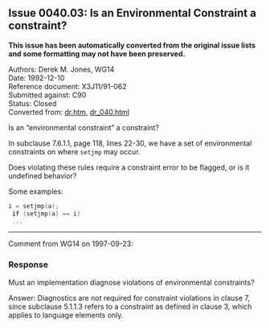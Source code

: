 ## Issue 0040.03: Is an **Environmental Constraint** a constraint?

**This issue has been automatically converted from the original issue lists and some formatting may not have been preserved.**

Authors: Derek M. Jones, WG14  
Date: 1992-12-10  
Reference document: X3J11/91-062  
Submitted against: C90  
Status: Closed  
Converted from: [dr.htm](https://www.open-std.org/jtc1/sc22/wg14/www/docs/dr.htm), [dr_040.html](https://www.open-std.org/jtc1/sc22/wg14/www/docs/dr_040.html)

Is an “environmental constraint” a constraint?

In subclause 7.6.1.1, page 118, lines 22-30, we have a set of environmental
constraints on where `setjmp` may occur.

Does violating these rules require a constraint error to be flagged, or is it
undefined behavior?

Some examples:

```c
i = setjmp(a);
 if (setjmp(a) == i)
 ...
```

---

Comment from WG14 on 1997-09-23:

### Response

Must an implementation diagnose violations of environmental constraints?

Answer: Diagnostics are not required for constraint violations in clause 7,
since subclause 5.1.1.3 refers to a constraint as defined in clause 3, which
applies to language elements only.

